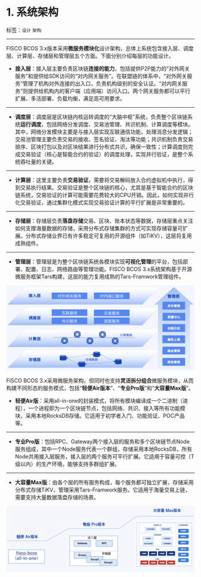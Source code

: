 # 1. 系统架构

标签：``设计`` ``架构``

----------

FISCO BCOS 3.x版本采用**微服务模块化**设计架构，总体上系统包含接入层、调度层、计算层、存储层和管理层五个方面。下面分别介绍每层的功能设计。

- **接入层**：接入层主要负责区块链**连接的能力**，包括提供P2P能力的“对外网关服务”和提供给SDK访问的“对内网关服务”。在联盟链的体系中，“对外网关服务”管理了机构对外连接的出入口，负责机构级别的安全认证。“对内网关服务”则提供给机构内的客户端（应用端）访问入口。两个网关服务都可以平行扩展、多活部署、负载均衡，满足高可用要求。
***

- **调度层**：调度层是区块链内核运转调度的“大脑中枢”系统，负责整个区块链系统**运行调度**，包括网络分发调度、交易池管理、共识机制、计算调度等模块。其中，网络分发模块主要是与接入层实现互联通信功能，处理消息分发逻辑；交易池管理主要负责交易的接收、签名验证、淘汰等功能；共识机制负责交易排序、区块打包以及对区块结果进行分布式共识，确保一致性；计算调度则完成交易验证（核心是智能合约的验证）的调度处理，实现并行验证，是整个系统吞吐量的关键。

***

- **计算层**：这里主要负责**交易验证**，需要将交易解码放入合约虚拟机中执行，得到交易执行结果。交易验证是整个区块链的核心，尤其是基于智能合约的区块链系统，交易验证的计算可能需要花费较大的CPU开销。因此，如何实现并行化交易验证，通过集群化模式实现交易验证计算的平行扩展是非常重要的。

***

- **存储层**：存储层负责**落盘存储**交易、区块、账本状态等数据，存储层重点关注如何支撑海量数据的存储，采用分布式存储集群的方式可实现存储容量可扩展。分布式存储业界已有许多稳定可复用的开源组件（如TiKV），这层将复用成熟组件。

***


- **管理层**：管理层是为整个区块链系统各模块实现**可视化管理**的平台，包括部署、配置、日志、网络路由等管理功能。FISCO BCOS 3.x系统架构基于开源微服务框架Tars构建，这层的能力复用成熟的Tars-Framwork管理组件。

![](../../images/design/fisco_bcos_system_architecture.png)


FISCO BCOS 3.x采用微服务架构，但同时也支持**灵活拆分组合**微服务模块，从而构建不同形态的服务模式，包括“**轻便Air版本**”、“**专业Pro版**”和“**大容量Max版**”。

- **轻便Air版**：采用all-in-one的封装模式，将所有模块编译成一个二进制（进程），一个进程即为一个区块链节点，包括网络、共识、接入等所有功能模块，采用本地RocksDB存储。它适用于初学者入门、功能验证、POC产品等。

***

- **专业Pro版**：包括RPC、Gateway两个接入层的服务和多个区块链节点Node服务组成，其中一个Node服务代表一个群组，存储采用本地RocksDB，所有Node共用接入层服务，接入层的两个服务可平行扩展。它适用于容量可控（T级以内）的生产环境，能够支持多群组扩展。

***

- **大容量Max版**：由各个层的所有服务构成，每个服务都可独立扩展，存储采用分布式存储TiKV，管理采用Tars-Framwork服务。它适用于海量交易上链，需要支持大量数据落盘存储的场景。

![](../../images/design/fisco_bcos_version.png)